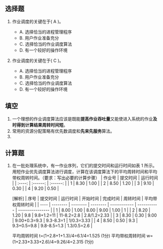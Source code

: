 ## 选择题

1. 作业调度的关键在于( A )。
     - A. 选择恰当的进程管理程序
     - B. 用户作业准备充分
     - C. 选择恰当的作业调度算法
     - D. 有一个较好的操作环境

1. 作业调度的关键在于( C )。
    - A. 选择恰当的进程管理程序
    - B. 用户作业准备充分
    - C. 选择恰当的作业调度算法
    - D. 有一个较好的操作环境


## 填空

1. 一个理想的作业调度算法应该是既能**提高作业吞吐量**又能使进入系统的作业**及时得到计算结果周转时间短**。
2. 常用的资源分配策略有优先数调度和**先来先服务**算法。
3. 
## 计算题
1. 在一批处理系统中，有一作业序列，它们的提交时间和运行时间如表 1 所示。用短作业优先调度算法进行调度，计算在该调度算法下的平均周转时间和平均带权周转时间。（要求：写出必要的计算步骤）
   | 作业号 | 提交时间 | 运行时间 |
   | :----: | :------: | :------: |
   |   1    |   8.30   |   1.00   |
   |   2    |   8.50   |   1.20   |
   |   3    |   9.10   |   0.30   |
   |   4    |   9.20   |   0.50   |
   
   [解析]
   | 序号 | 提交时间 | 运行时间 | 开始时间 | 完成时间     | 周转时间    | 平均带权周转时间 |
   | ---- | -------- | -------- | -------- | ------------ | ----------- | ---------------- |
   | 1    | 8.00     | 1.00     | 8.00     | 9.00         | 1.00        | 1                |
   | 2    | 8.20     | 1.20     | 9.8      | 9.8+1.2=11   | 11-8.2=2.8  | 2.8/1.2=2.33     |
   | 3    | 8.30     | 0.30     | 9.00     | 9.00+0.3=9.3 | 9.3-8.3=1   | 1/0.3=3.33       |
   | 4    | 8.50     | 0.50     | 9.3      | 9.3+0.5=9.8  | 9.8-8.5=1.3 | 1.3/0.5=2.6      |

    平均周转时间 t=(1+2.8+1+1.3)/4=6.1/4=1.525 (1分)
   平均带权周转时间 w=(1+2.33+3.33+2.6)/4=9.26/4=2.315 (1分)

